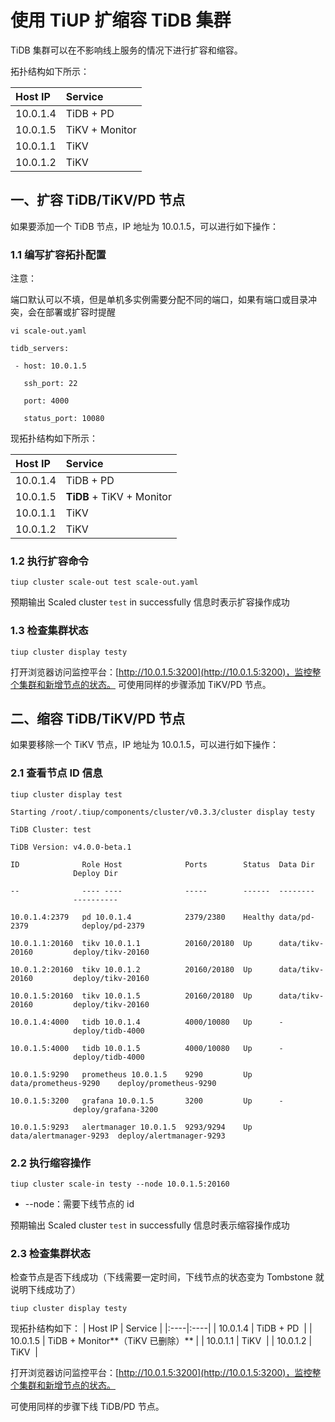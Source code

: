 # 使用 TiUP 扩缩容 TiDB 集群
TiDB 集群可以在不影响线上服务的情况下进行扩容和缩容。

拓扑结构如下所示：

| Host IP   | Service   | 
|:----|:----|
| 10.0.1.4   | TiDB + PD    | 
| 10.0.1.5   | TiKV + Monitor   | 
| 10.0.1.1   | TiKV   | 
| 10.0.1.2   | TiKV    | 

## 一、扩容 TiDB/TiKV/PD 节点
如果要添加一个 TiDB 节点，IP 地址为 10.0.1.5，可以进行如下操作：

### 1.1 编写扩容拓扑配置
注意：

端口默认可以不填，但是单机多实例需要分配不同的端口，如果有端口或目录冲突，会在部署或扩容时提醒

```
vi scale-out.yaml
```
```
tidb_servers:

 - host: 10.0.1.5

   ssh_port: 22

   port: 4000

   status_port: 10080
```
现拓扑结构如下所示：

| Host IP   | Service   | 
|:----|:----|
| 10.0.1.4   | TiDB + PD    | 
| 10.0.1.5   | **TiDB** + TiKV + Monitor   | 
| 10.0.1.1   | TiKV    | 
| 10.0.1.2   | TiKV    | 

### 1.2 执行扩容命令
```
tiup cluster scale-out test scale-out.yaml
```
预期输出 Scaled cluster `test` in successfully 信息时表示扩容操作成功
### 1.3 检查集群状态
```
tiup cluster display testy
```
打开浏览器访问监控平台：[http://10.0.1.5:3200](http://10.0.1.5:3200)，监控整个集群和新增节点的状态。
可使用同样的步骤添加 TiKV/PD 节点。

## 二、缩容 TiDB/TiKV/PD 节点
如果要移除一个 TiKV 节点，IP 地址为 10.0.1.5，可以进行如下操作：

### 2.1 查看节点 ID 信息
```
tiup cluster display test
```
```
Starting /root/.tiup/components/cluster/v0.3.3/cluster display testy 

TiDB Cluster: test

TiDB Version: v4.0.0-beta.1

ID              Role Host              Ports        Status  Data Dir                Deploy Dir

--              ---- ----              -----        ------  --------                ----------

10.0.1.4:2379   pd 10.0.1.4            2379/2380    Healthy data/pd-2379            deploy/pd-2379

10.0.1.1:20160  tikv 10.0.1.1          20160/20180  Up      data/tikv-20160         deploy/tikv-20160

10.0.1.2:20160  tikv 10.0.1.2          20160/20180  Up      data/tikv-20160         deploy/tikv-20160

10.0.1.5:20160  tikv 10.0.1.5          20160/20180  Up      data/tikv-20160         deploy/tikv-20160

10.0.1.4:4000   tidb 10.0.1.4          4000/10080   Up      -                       deploy/tidb-4000

10.0.1.5:4000   tidb 10.0.1.5          4000/10080   Up      -                       deploy/tidb-4000

10.0.1.5:9290   prometheus 10.0.1.5    9290         Up      data/prometheus-9290    deploy/prometheus-9290

10.0.1.5:3200   grafana 10.0.1.5       3200         Up      -                       deploy/grafana-3200

10.0.1.5:9293   alertmanager 10.0.1.5  9293/9294    Up      data/alertmanager-9293  deploy/alertmanager-9293
```
### 2.2 执行缩容操作
```
tiup cluster scale-in testy --node 10.0.1.5:20160
```
* --node：需要下线节点的 id

预期输出 Scaled cluster `test` in successfully 信息时表示缩容操作成功

### 2.3 检查集群状态
检查节点是否下线成功（下线需要一定时间，下线节点的状态变为 Tombstone 就说明下线成功了）

```
tiup cluster display testy
```
现拓扑结构如下：
| Host IP   | Service   | 
|:----|:----|
| 10.0.1.4   | TiDB + PD    | 
| 10.0.1.5   | TiDB + Monitor**（TiKV 已删除）**   | 
| 10.0.1.1   | TiKV    | 
| 10.0.1.2   | TiKV    | 

打开浏览器访问监控平台：[http://10.0.1.5:3200](http://10.0.1.5:3200)，监控整个集群和新增节点的状态。

可使用同样的步骤下线 TiDB/PD 节点。
